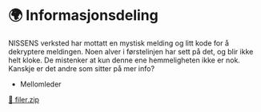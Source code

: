 # 🌍 Informasjonsdeling

NISSENS verksted har mottatt en mystisk melding og litt kode for å dekryptere meldingen. Noen alver i førstelinjen har sett på det, og blir ikke helt kloke. De mistenker at kun denne ene hemmeligheten ikke er nok. Kanskje er det andre som sitter på mer info?

- Mellomleder

[📎 filer.zip](./filer.zip)